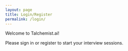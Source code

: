 ```yaml
---
layout: page
title: Login/Register
permalink: /login/
---
```

Welcome to Talchemist.ai!

Please sign in or register to start your interview sessions.
